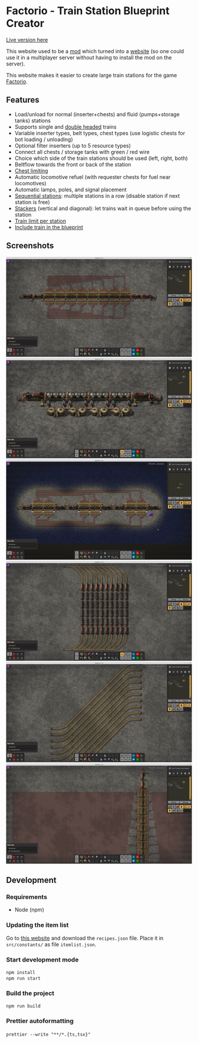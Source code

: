 # Factorio - Train Station Blueprint Creator

[Live version here](https://burnysc2.github.io/Factorio-Train-Station-Blueprint-Creator/)

This website used to be a [mod](https://mods.factorio.com/mod/BurnysTSBC) which turned into a [website](https://burnysc2.github.io/Factorio/Tools/BurnysTSBC/) (so one could use it in a multiplayer server without having to install the mod on the server).

This website makes it easier to create large train stations for the game [Factorio](https://factorio.com/). 

## Features
- Load/unload for normal (inserter+chests) and fluid (pumps+storage tanks) stations
- Supports single and [double headed](https://forums.factorio.com/viewtopic.php?t=53937) trains
- Variable inserter types, belt types, chest types (use logistic chests for bot loading / unloading)
- Optional filter inserters (up to 5 resource types)
- Connect all chests / storage tanks with green / red wire
- Choice which side of the train stations should be used (left, right, both)
- Beltflow towards the front or back of the station
- [Chest limiting](https://wiki.factorio.com/Stack#Stack_limitation)
- Automatic locomotive refuel (with requester chests for fuel near locomotives)
- Automatic lamps, poles, and signal placement
- [Sequential stations](https://www.reddit.com/r/factorio/comments/67xuyq/apologies_if_im_late_the_new_train_stop_interface/): multiple stations in a row (disable station if next station is free)
- [Stackers](https://www.youtube.com/watch?v=x6-P74xYvYg) (vertical and diagonal): let trains wait in queue before using the station
- [Train limit per station](https://factorio.com/blog/post/fff-361)
- [Include train in the blueprint](https://www.factorio.com/blog/post/fff-263)

## Screenshots

![A normal train station](screenshots/station2-8-2.png "A normal train station")
![A fluid station](screenshots/station-fluid.png "A fluid station")
![Sequential with lights](screenshots/sequential-with-lights.png "Sequential with lights")
![Left-left vertical stacker](screenshots/stacker-left-left-1-4-1.png "Left-left vertical stacker")
![Diagonal stacker](screenshots/stacker-diagonal.png "Diagonal stacker")
![A huge station](screenshots/station2-100-2.png "A huge station")

## Development
### Requirements

- Node (npm)

### Updating the item list

Go to [this website](https://github.com/kevinta893/factorio-recipes-json) and download the `recipes.json` file. Place it in `src/constants/` as file `itemlist.json`.

### Start development mode
```
npm install
npm run start
```

### Build the project
```
npm run build
```

### Prettier autoformatting
`prettier --write "**/*.{ts,tsx}"`
